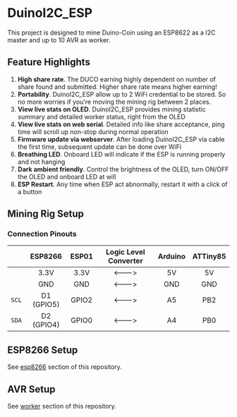 # DuinoI2C_ESP
This project is designed to mine Duino-Coin using an ESP8622 as a I2C master and up to 10 AVR as worker.

## Feature Highlights
1. **High share rate**. The DUCO earning highly dependent on number of share found and submitted. Higher share rate means higher earning!
2. **Portability**. DuinoI2C_ESP allow up to 2 WiFi credential to be stored. So no more worries if you're moving the mining rig between 2 places.
3. **View live stats on OLED**. DuinoI2C_ESP provides mining statistic summary and detailed worker status, right from the OLED
4. **View live stats on web serial**. Detailed info like share acceptance, ping time will scroll up non-stop during normal operation
5. **Firmware update via webserver**. After loading DuinoI2C_ESP via cable the first time, subsequent update can be done over WiFi
6. **Breathing LED**. Onboard LED will indicate if the ESP is running properly and not hanging
7. **Dark ambient friendly**. Control the brightness of the OLED, turn ON/OFF the OLED and onboard LED at will
8. **ESP Restart**. Any time when ESP act abnormally, restart it with a click of a button

## Mining Rig Setup
### Connection Pinouts
|| ESP8266 | ESP01 | Logic Level Converter | Arduino | ATTiny85 |
|:-:| :----: | :----: | :-----: | :-----: | :-----: |
||3.3V | 3.3V | <---> | 5V | 5V |
||GND | GND | <---> | GND | GND |
|`SCL`|D1 (GPIO5) | GPIO2 | <---> | A5 | PB2 |
|`SDA`|D2 (GPIO4) | GPIO0 | <---> | A4 | PB0 |

## ESP8266 Setup
See [esp8266](https://github.com/JK-Rolling/DuinoI2C_ESP/tree/main/esp8266) section of this repository.

## AVR Setup
See [worker](https://github.com/JK-Rolling/DuinoI2C_ESP/tree/main/worker) section of this repository.

## 

